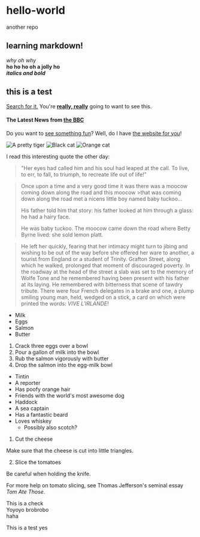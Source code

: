# hello-world
another repo
## learning markdown!
_why oh why_\
**ho ho ho oh a jolly ho**\
**_italics and bold_**
## this is a test
[Search for it.](http://www.google.com)
You're [**really, really**](http://www.dailykitten.com) going to want to see this.

#### The Latest News from [the BBC](http://www.bbc.com/news)

[a fun place]: http://www.zombo.com
[another fun place]: http://www.stumbleupon.com
Do you want to [see something fun][a fun place]?
Well, do I have [the website for you][another fun place]!


[Black]: https://upload.wikimedia.org/wikipedia/commons/a/a3/81_INF_DIV_SSI.jpg
[Orange]: http://icons.iconarchive.com/icons/google/noto-emoji-animals-nature/256/22221-cat-icon.png
![A pretty tiger](https://upload.wikimedia.org/wikipedia/commons/5/56/Tiger.50.jpg)
![Black cat][Black]
![Orange cat][Orange]

I read this interesting quote the other day:

>"Her eyes had called him and his soul had leaped at the call. To live, to err, to fall, to triumph, to recreate life out of life!"


>Once upon a time and a very good time it was there was a moocow coming down along the road and this moocow >that was coming down along the road met a nicens little boy named baby tuckoo...
>
>His father told him that story: his father looked at him through a glass: he had a hairy face.
>
>He was baby tuckoo. The moocow came down the road where Betty Byrne lived: she sold lemon platt.

>He left her quickly, fearing that her intimacy might turn to jibing and wishing to be out of the way before she offered her ware to another, a tourist from England or a student of Trinity. Grafton Street, along which he walked, prolonged that moment of discouraged poverty. In the roadway at the head of the street a slab was set to the memory of Wolfe Tone and he remembered having been present with his father at its laying. He remembered with bitterness that scene of tawdry tribute. There were four French delegates in a brake and one, a plump smiling young man, held, wedged on a stick, a card on which were printed the words: *VIVE L'IRLANDE*!

* Milk
* Eggs
* Salmon
* Butter

1. Crack three eggs over a bowl
2. Pour a gallon of milk into the bowl
3. Rub the salmon vigorously with butter
4. Drop the salmon into the egg-milk bowl

* Tintin
 * A reporter
 * Has poofy orange hair
 * Friends with the world's most awesome dog
* Haddock
 * A sea captain
 * Has a fantastic beard
 * Loves whiskey
   * Possibly also scotch?
   
1. Cut the cheese

  Make sure that the cheese is cut into little triangles.

2. Slice the tomatoes
  
  Be careful when holding the knife.
  
  For more help on tomato slicing, see Thomas Jefferson's seminal essay _Tom Ate Those_.
  
This is a check  
Yoyoyo brobrobo  
haha  

This is a test
yes
